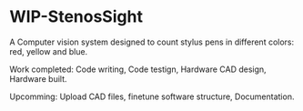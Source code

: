 # WIP-StenosSight
A Computer vision system designed to count stylus pens in different colors: red, yellow and blue.

Work completed:
Code writing,
Code testign,
Hardware CAD design,
Hardware built.


Upcomming:
Upload CAD files,
finetune software structure,
Documentation.
